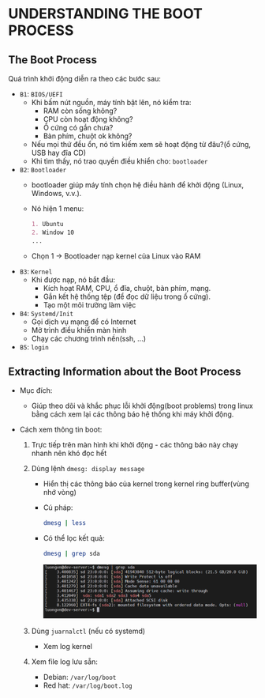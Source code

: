 # UNDERSTANDING THE BOOT PROCESS
## The Boot Process
Quá trình khởi động diễn ra theo các bước sau:

- `B1`: `BIOS/UEFI `
  - Khi bấm nút nguồn, máy tính bật lên, nó kiểm tra:
    - RAM còn sống không?
    - CPU còn hoạt động không?
    - Ổ cứng có gắn chưa?
    - Bàn phím, chuột ok không?
  - Nếu mọi thứ đều ổn, nó tìm kiếm xem sẽ hoạt động từ đâu?(ổ cứng, USB hay đĩa CD)
  - Khi tìm thấy, nó trao quyền điều khiển cho: `bootloader`
- `B2`: `Bootloader`
  - bootloader giúp máy tính chọn hệ điều hành để khởi động (Linux, Windows, v.v.).
  - Nó hiện 1 menu:
    ```markdown
    1. Ubuntu
    2. Window 10
    ...
    ```

  - Chọn 1 -> Bootloader nạp kernel của Linux vào RAM
- `B3`: `Kernel`
  - Khi được nạp, nó bắt đầu:
    - Kích hoạt RAM, CPU, ổ đĩa, chuột, bàn phím, mạng.
    - Gắn kết hệ thống tệp (để đọc dữ liệu trong ổ cứng).
    - Tạo một môi trường làm việc 
- `B4`: `Systemd/Init`
  - Gọi dịch vụ mạng để có Internet
  - Mở trình điều khiển màn hinh
  - Chạy các chương trình nền(ssh, ...)
- `B5`: `login`

## Extracting Information about the Boot Process
- Mục đích:
  - Giúp theo dõi và khắc phục lỗi khởi động(boot problems) trong linux bằng cách xem lại các thông báo hệ thống khi máy khởi động.
- Cách xem thông tin boot:

  1) Trực tiếp trên màn hình khi khởi động - các thông báo này chạy nhanh nên khó đọc hết
  2) Dùng lệnh `dmesg: display message`
       - Hiển thị các thông báo của kernel trong kernel ring buffer(vùng nhớ vòng)
       - Cú pháp:

         ```bash
         dmesg | less
         ```

       - Có thể lọc kết quả:

         ```bash
         dmesg | grep sda
         ```

         ![alt text](../images/5_1_01.png)

  3) Dùng `juarnalctl` (nếu có systemd)
       - Xem log kernel

  4) Xem file log lưu sẵn:

       - Debian: `/var/log/boot`
       - Red hat: `/var/log/boot.log`